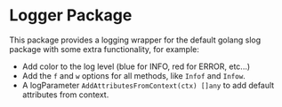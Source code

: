 # Logger Package

This package provides a logging wrapper for the default golang slog package with some extra functionality, for example:
* Add color to the log level (blue for INFO, red for ERROR, etc...) 
* Add the `f` and `w` options for all methods, like `Infof` and `Infow`.
* A logParameter `AddAttributesFromContext(ctx) []any` to add default attributes from context.
